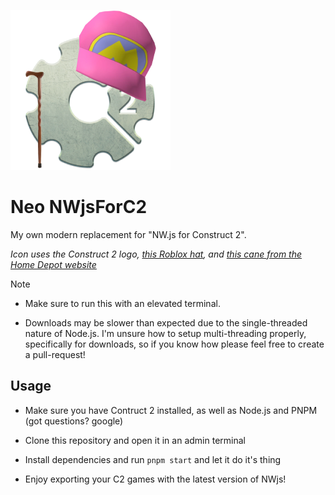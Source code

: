 ![icon as scuffed as the program](./icon.png)

# Neo NWjsForC2
My own modern replacement for "NW.js for Construct 2".

*Icon uses the Construct 2 logo, [this Roblox hat](https://www.roblox.com/catalog/122415713240099/Sonic-Ova-Movie-Iconic-Pink-Hat), and [this cane from the Home Depot website](https://www.homedepot.com/p/Brazos-Walking-Sticks-37-in-Twisted-Walnut-Walking-Cane-502-3000-0281/205856200)*

> [!NOTE]
> - Make sure to run this with an elevated terminal.
>
> - Downloads may be slower than expected due to the single-threaded nature of Node.js. I'm unsure how to setup multi-threading properly, specifically for downloads, so if you know how please feel free to create a pull-request!

## Usage

- Make sure you have Contruct 2 installed, as well as Node.js and PNPM (got questions? google)

- Clone this repository and open it in an admin terminal

- Install dependencies and run `pnpm start` and let it do it's thing

- Enjoy exporting your C2 games with the latest version of NWjs!
